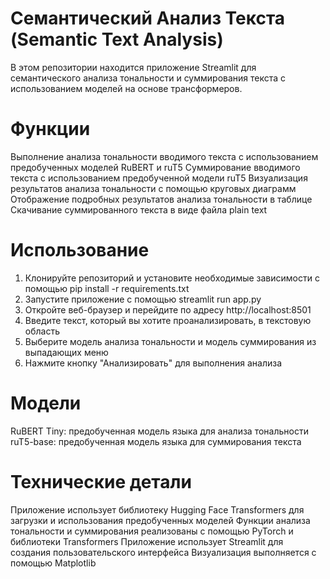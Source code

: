 # Семантический Анализ Текста (Semantic Text Analysis)
В этом репозитории находится приложение Streamlit для семантического анализа тональности и суммирования текста с использованием моделей на основе трансформеров.
# Функции
Выполнение анализа тональности вводимого текста с использованием предобученных моделей RuBERT и ruT5
Суммирование вводимого текста с использованием предобученной модели ruT5
Визуализация результатов анализа тональности с помощью круговых диаграмм
Отображение подробных результатов анализа тональности в таблице
Скачивание суммированного текста в виде файла plain text
# Использование
1. Клонируйте репозиторий и установите необходимые зависимости с помощью pip install -r requirements.txt
2. Запустите приложение с помощью streamlit run app.py
3. Откройте веб-браузер и перейдите по адресу http://localhost:8501
4. Введите текст, который вы хотите проанализировать, в текстовую область
5. Выберите модель анализа тональности и модель суммирования из выпадающих меню
6. Нажмите кнопку "Анализировать" для выполнения анализа
# Модели
RuBERT Tiny: предобученная модель языка для анализа тональности
ruT5-base: предобученная модель языка для суммирования текста
# Технические детали
Приложение использует библиотеку Hugging Face Transformers для загрузки и использования предобученных моделей
Функции анализа тональности и суммирования реализованы с помощью PyTorch и библиотеки Transformers
Приложение использует Streamlit для создания пользовательского интерфейса
Визуализация выполняется с помощью Matplotlib

